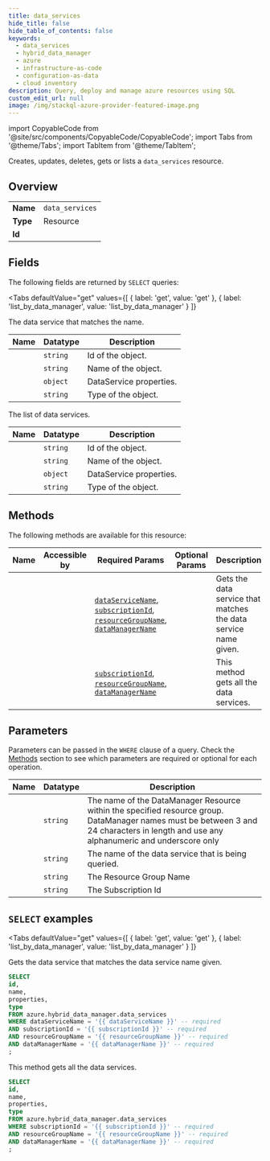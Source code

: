 ```yaml
--- 
title: data_services
hide_title: false
hide_table_of_contents: false
keywords:
  - data_services
  - hybrid_data_manager
  - azure
  - infrastructure-as-code
  - configuration-as-data
  - cloud inventory
description: Query, deploy and manage azure resources using SQL
custom_edit_url: null
image: /img/stackql-azure-provider-featured-image.png
---
```


import CopyableCode from '@site/src/components/CopyableCode/CopyableCode';
import Tabs from '@theme/Tabs';
import TabItem from '@theme/TabItem';

Creates, updates, deletes, gets or lists a <code>data_services</code> resource.

## Overview
<table><tbody>
<tr><td><b>Name</b></td><td><code>data_services</code></td></tr>
<tr><td><b>Type</b></td><td>Resource</td></tr>
<tr><td><b>Id</b></td><td><CopyableCode code="azure.hybrid_data_manager.data_services" /></td></tr>
</tbody></table>

## Fields

The following fields are returned by `SELECT` queries:

<Tabs
    defaultValue="get"
    values={[
        { label: 'get', value: 'get' },
        { label: 'list_by_data_manager', value: 'list_by_data_manager' }
    ]}
>
<TabItem value="get">

The data service that matches the name.

<table>
<thead>
    <tr>
    <th>Name</th>
    <th>Datatype</th>
    <th>Description</th>
    </tr>
</thead>
<tbody>
<tr>
    <td><CopyableCode code="id" /></td>
    <td><code>string</code></td>
    <td>Id of the object.</td>
</tr>
<tr>
    <td><CopyableCode code="name" /></td>
    <td><code>string</code></td>
    <td>Name of the object.</td>
</tr>
<tr>
    <td><CopyableCode code="properties" /></td>
    <td><code>object</code></td>
    <td>DataService properties.</td>
</tr>
<tr>
    <td><CopyableCode code="type" /></td>
    <td><code>string</code></td>
    <td>Type of the object.</td>
</tr>
</tbody>
</table>
</TabItem>
<TabItem value="list_by_data_manager">

The list of data services.

<table>
<thead>
    <tr>
    <th>Name</th>
    <th>Datatype</th>
    <th>Description</th>
    </tr>
</thead>
<tbody>
<tr>
    <td><CopyableCode code="id" /></td>
    <td><code>string</code></td>
    <td>Id of the object.</td>
</tr>
<tr>
    <td><CopyableCode code="name" /></td>
    <td><code>string</code></td>
    <td>Name of the object.</td>
</tr>
<tr>
    <td><CopyableCode code="properties" /></td>
    <td><code>object</code></td>
    <td>DataService properties.</td>
</tr>
<tr>
    <td><CopyableCode code="type" /></td>
    <td><code>string</code></td>
    <td>Type of the object.</td>
</tr>
</tbody>
</table>
</TabItem>
</Tabs>

## Methods

The following methods are available for this resource:

<table>
<thead>
    <tr>
    <th>Name</th>
    <th>Accessible by</th>
    <th>Required Params</th>
    <th>Optional Params</th>
    <th>Description</th>
    </tr>
</thead>
<tbody>
<tr>
    <td><a href="#get"><CopyableCode code="get" /></a></td>
    <td><CopyableCode code="select" /></td>
    <td><a href="#parameter-dataServiceName"><code>dataServiceName</code></a>, <a href="#parameter-subscriptionId"><code>subscriptionId</code></a>, <a href="#parameter-resourceGroupName"><code>resourceGroupName</code></a>, <a href="#parameter-dataManagerName"><code>dataManagerName</code></a></td>
    <td></td>
    <td>Gets the data service that matches the data service name given.</td>
</tr>
<tr>
    <td><a href="#list_by_data_manager"><CopyableCode code="list_by_data_manager" /></a></td>
    <td><CopyableCode code="select" /></td>
    <td><a href="#parameter-subscriptionId"><code>subscriptionId</code></a>, <a href="#parameter-resourceGroupName"><code>resourceGroupName</code></a>, <a href="#parameter-dataManagerName"><code>dataManagerName</code></a></td>
    <td></td>
    <td>This method gets all the data services.</td>
</tr>
</tbody>
</table>

## Parameters

Parameters can be passed in the `WHERE` clause of a query. Check the [Methods](#methods) section to see which parameters are required or optional for each operation.

<table>
<thead>
    <tr>
    <th>Name</th>
    <th>Datatype</th>
    <th>Description</th>
    </tr>
</thead>
<tbody>
<tr id="parameter-dataManagerName">
    <td><CopyableCode code="dataManagerName" /></td>
    <td><code>string</code></td>
    <td>The name of the DataManager Resource within the specified resource group. DataManager names must be between 3 and 24 characters in length and use any alphanumeric and underscore only</td>
</tr>
<tr id="parameter-dataServiceName">
    <td><CopyableCode code="dataServiceName" /></td>
    <td><code>string</code></td>
    <td>The name of the data service that is being queried.</td>
</tr>
<tr id="parameter-resourceGroupName">
    <td><CopyableCode code="resourceGroupName" /></td>
    <td><code>string</code></td>
    <td>The Resource Group Name</td>
</tr>
<tr id="parameter-subscriptionId">
    <td><CopyableCode code="subscriptionId" /></td>
    <td><code>string</code></td>
    <td>The Subscription Id</td>
</tr>
</tbody>
</table>

## `SELECT` examples

<Tabs
    defaultValue="get"
    values={[
        { label: 'get', value: 'get' },
        { label: 'list_by_data_manager', value: 'list_by_data_manager' }
    ]}
>
<TabItem value="get">

Gets the data service that matches the data service name given.

```sql
SELECT
id,
name,
properties,
type
FROM azure.hybrid_data_manager.data_services
WHERE dataServiceName = '{{ dataServiceName }}' -- required
AND subscriptionId = '{{ subscriptionId }}' -- required
AND resourceGroupName = '{{ resourceGroupName }}' -- required
AND dataManagerName = '{{ dataManagerName }}' -- required
;
```
</TabItem>
<TabItem value="list_by_data_manager">

This method gets all the data services.

```sql
SELECT
id,
name,
properties,
type
FROM azure.hybrid_data_manager.data_services
WHERE subscriptionId = '{{ subscriptionId }}' -- required
AND resourceGroupName = '{{ resourceGroupName }}' -- required
AND dataManagerName = '{{ dataManagerName }}' -- required
;
```
</TabItem>
</Tabs>
